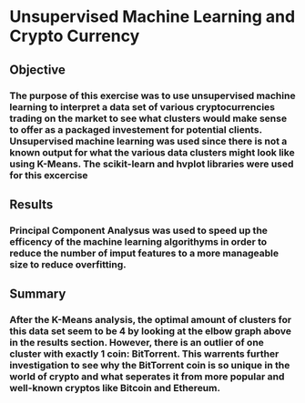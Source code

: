# Unsupervised Machine Learning and Crypto Currency
## Objective
###  The purpose of this exercise was to use unsupervised machine learning to interpret a data set of various cryptocurrencies trading on the market to see what clusters would make sense to offer as a packaged investement for potential clients. Unsupervised machine learning was used since there is not a known output for what the various data clusters might look like using K-Means. The scikit-learn and hvplot libraries were used for this excercise
## Results
### Principal Component Analysus was used to speed up the efficency of the machine learning algorithyms in order to reduce the number of imput features to a more manageable size to reduce overfitting.
## Summary
### After the K-Means analysis, the optimal amount of clusters for this data set seem to be 4 by looking at the elbow graph above in the results section. However, there is an outlier of one cluster with exactly 1 coin: BitTorrent. This warrents further investigation to see why the BitTorrent coin is so unique in the world of crypto and what seperates it from more popular and well-known cryptos like Bitcoin and Ethereum. 
